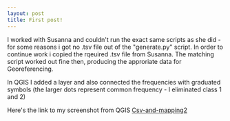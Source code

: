 ```yaml
---
layout: post
title: First post!
---
```


I worked with Susanna and couldn't run the exact same scripts as she did - for some reasons i got no .tsv file out of the "generate.py" script. In order to continue work i copied the rqeuired .tsv file from Susanna. The matching script worked out fine then, producing the approriate data for Georeferencing. 

In QGIS I added a layer and also connected the frequencies with graduated symbols (the larger dots represent common frequency - I eliminated class 1 and 2)

Here's the link to my screenshot from QGIS [Csv-and-mapping2]

[Csv-and-mapping2]: <https://drive.google.com/drive/folders/1fP7cHOW5Vvpmts9FQxwETtccf-UvKAV3>
